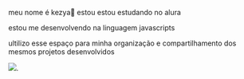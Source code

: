 meu nome é kezya🤠
estou estou estudando no alura 

estou me desenvolvendo na linguagem javascripts

ultilizo esse espaço para minha organização e compartilhamento dos mesmos projetos desenvolvidos 

![](https://media1.tenor.com/m/EeloF6xUk2gAAAAC/hello-kitty-hello-kitty-maromba.gif).

